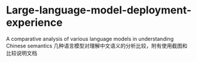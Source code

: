 # Large-language-model-deployment-experience
A comparative analysis of various language models in understanding Chinese semantics 几种语言模型对理解中文语义的分析比较，附有使用截图和比较说明文档

